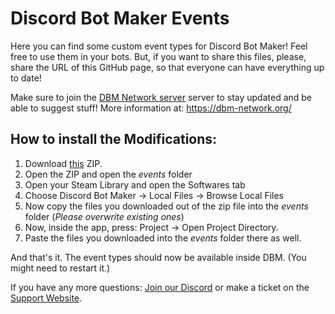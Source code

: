 # Discord Bot Maker Events
Here you can find some custom event types for Discord Bot Maker! Feel free to use them in your bots. But, if you want to share this files, please, share the URL of this GitHub page, so that everyone can have everything up to date!

Make sure to join the [DBM Network server](https://discord.gg/3QxkZPK) server to stay updated and be able to suggest stuff! More information at: https://dbm-network.org/

## How to install the Modifications:
1. Download [this](https://api.github.com/repos/dbm-network/events/zipball/) ZIP.
1. Open the ZIP and open the *events* folder
1. Open your Steam Library and open the Softwares tab
1. Choose Discord Bot Maker &rarr; Local Files &rarr; Browse Local Files
1. Now copy the files you downloaded out of the zip file into the *events* folder (*Please overwrite existing ones*)
1. Now, inside the app, press: Project &rarr; Open Project Directory.
1. Paste the files you downloaded into the *events* folder there as well.

And that's it. The event types should now be available inside DBM. (You might need to restart it.)

If you have any more questions: [Join our Discord](https://discord.gg/3QxkZPK) or make a ticket on the [Support Website](https://dbm-support.site/index.php?a=add&category=5).
